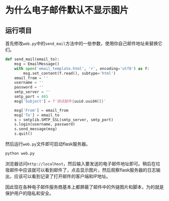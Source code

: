 # 为什么电子邮件默认不显示图片

## 运行项目

首先修改`web.py`中的`send_mail`方法中的一些参数，使用你自己邮件地址来替换它们。

```py
def send_mail(email_to):
    msg = EmailMessage()
    with open('email_template.html', 'r', encoding='utf8') as f:
        msg.set_content(f.read(), subtype='html')
    email_from = ''
    username = ''
    password = ''
    smtp_server = ''
    smtp_port = 465
    msg['Subject'] = f'测试邮件{uuid.uuid4()}'

    msg['From'] = email_from
    msg['To'] = email_to
    s = smtplib.SMTP_SSL(smtp_server, smtp_port)
    s.login(username, password)
    s.send_message(msg)
    s.quit()
```

然后运行`web.py`文件即可启动flask服务器。

```sh
python web.py
```

浏览器访问`http://localhost`，然后输入要发送的电子邮件地址即可。稍后在垃圾邮件中应该就可以看到邮件了，点击显示图片，然后观察flask服务器的日志输出，应该可以看到记录了打开邮件的客户端和IP地址。

因此现在各种电子邮件服务商基本上都屏蔽了邮件中的外链图片和脚本，为的就是保护用户的隐私和安全。
